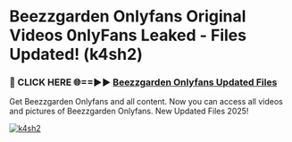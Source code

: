 # Beezzgarden Onlyfans Original Videos 0nlyFans Leaked - Files Updated! (k4sh2)

<h3>🔴 CLICK HERE 🌐==►► <a href="https://tinyurl.com/2jnfzry5" rel="nofollow">Beezzgarden Onlyfans Updated Files</a></h3>

Get Beezzgarden Onlyfans and all content. Now you can access all videos and pictures of Beezzgarden Onlyfans. New Updated Files 2025!

[![k4sh2](https://i.imgur.com/GyGTBgg.gif)](https://tinyurl.com/2jnfzry5)
